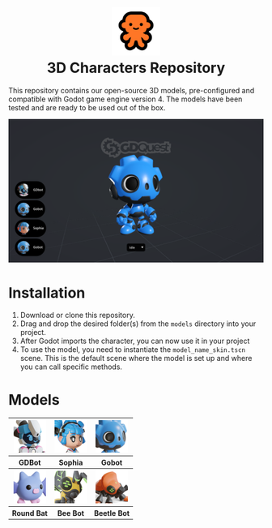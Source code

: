 <h1 align="center">
<img width="96" height="96" src="./character_icon.png"/>
<br/>
3D Characters Repository</h1>

This repository contains our open-source 3D models, pre-configured and compatible with Godot game engine version 4. The models have been tested and are ready to be used out of the box.

![Project preview](./screenshots/project_preview.png)

# Installation
1. Download or clone this repository.
2. Drag and drop the desired folder(s) from the `models` directory into your project.
3. After Godot imports the character, you can now use it in your project
4. To use the model, you need to instantiate the `model_name_skin.tscn` scene. This is the default scene where the model is set up and where you can call specific methods.

# Models
<table>
	<tr align="center">
		<th>
		<img width="64" src="./resources/models_data/model_vignettes/gdbot_vignette.png"/>
		</th>
		<th>
		<img width="64" src="./resources/models_data/model_vignettes/sophia_vignette.png"/>
		</th>
		<th>
		<img width="64" src="./resources/models_data/model_vignettes/gobot_vignette.png"/>
		</th>
	</tr>
	<tr align="center">
		<th>GDBot</th>
		<th>Sophia</th>
		<th>Gobot</th>
	</tr>
	<tr align="center">
		<th>
		<img width="64" src="./resources/models_data/model_vignettes/round_bat_vignette.png"/>
		</th>
		<th>
		<img width="64" src="./resources/models_data/model_vignettes/beebot_vignette.png"/>
		</th>
		<th>
		<img width="64" src="./resources/models_data/model_vignettes/beetle_bot_vignette.png"/>
		</th>
	</tr>
	<tr align="center">
		<th>Round Bat</th>
		<th>Bee Bot</th>
		<th>Beetle Bot</th>
	</tr>
</table>

